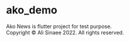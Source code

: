# ako_demo

Ako News is flutter project for test purpose.
<br />
Copyright © Ali Sinaee 2022. All rights reserved.

